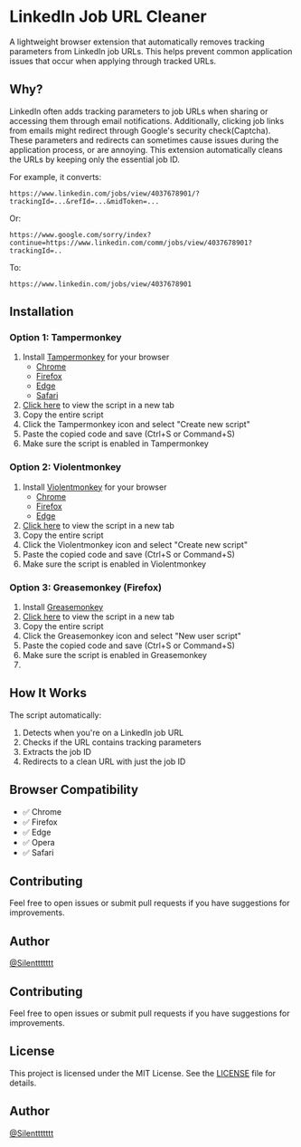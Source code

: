 # LinkedIn Job URL Cleaner

A lightweight browser extension that automatically removes tracking parameters from LinkedIn job URLs. This helps prevent common application issues that occur when applying through tracked URLs.

## Why?

LinkedIn often adds tracking parameters to job URLs when sharing or accessing them through email notifications. Additionally, clicking job links from emails might redirect through Google's security check(Captcha). These parameters and redirects can sometimes cause issues during the application process, or are annoying. This extension automatically cleans the URLs by keeping only the essential job ID.

For example, it converts:


```https://www.linkedin.com/jobs/view/4037678901/?trackingId=...&refId=...&midToken=...```

Or:

```https://www.google.com/sorry/index?continue=https://www.linkedin.com/comm/jobs/view/4037678901?trackingId=..```

To:

```https://www.linkedin.com/jobs/view/4037678901```


## Installation

### Option 1: Tampermonkey
1. Install [Tampermonkey](https://www.tampermonkey.net/) for your browser
   - [Chrome](https://chrome.google.com/webstore/detail/tampermonkey/dhdgffkkebhmkfjojejmpbldmpobfkfo)
   - [Firefox](https://addons.mozilla.org/en-US/firefox/addon/tampermonkey/)
   - [Edge](https://microsoftedge.microsoft.com/addons/detail/tampermonkey/iikmkjmpaadaobahmlepeloendndfphd)
   - [Safari](https://apps.apple.com/us/app/tampermonkey/id1482490089)
2. <a href="https://github.com/Silenttttttt/linkedin-job-url-cleaner/blob/main/script.js" target="_blank">Click here</a> to view the script in a new tab
3. Copy the entire script
4. Click the Tampermonkey icon and select "Create new script"
5. Paste the copied code and save (Ctrl+S or Command+S)
6. Make sure the script is enabled in Tampermonkey

### Option 2: Violentmonkey
1. Install [Violentmonkey](https://violentmonkey.github.io/) for your browser
   - [Chrome](https://chrome.google.com/webstore/detail/violentmonkey/jinjaccalgkegednnccohejagnlnfdag)
   - [Firefox](https://addons.mozilla.org/en-US/firefox/addon/violentmonkey/)
   - [Edge](https://microsoftedge.microsoft.com/addons/detail/violentmonkey/eeagobfjdenkkddmbclomhiblgggliao)
2. <a href="https://github.com/Silenttttttt/linkedin-job-url-cleaner/blob/main/script.js" target="_blank">Click here</a> to view the script in a new tab
3. Copy the entire script
4. Click the Violentmonkey icon and select "Create new script"
5. Paste the copied code and save (Ctrl+S or Command+S)
6. Make sure the script is enabled in Violentmonkey

### Option 3: Greasemonkey (Firefox)
1. Install [Greasemonkey](https://addons.mozilla.org/en-US/firefox/addon/greasemonkey/)
2. <a href="https://github.com/Silenttttttt/linkedin-job-url-cleaner/blob/main/script.js" target="_blank">Click here</a> to view the script in a new tab
3. Copy the entire script
4. Click the Greasemonkey icon and select "New user script"
5. Paste the copied code and save (Ctrl+S or Command+S)
6. Make sure the script is enabled in Greasemonkey
7. 
## How It Works

The script automatically:
1. Detects when you're on a LinkedIn job URL
2. Checks if the URL contains tracking parameters
3. Extracts the job ID
4. Redirects to a clean URL with just the job ID

## Browser Compatibility

- ✅ Chrome
- ✅ Firefox
- ✅ Edge
- ✅ Opera
- ✅ Safari

## Contributing

Feel free to open issues or submit pull requests if you have suggestions for improvements.

## Author

[@Silenttttttt](https://github.com/Silenttttttt)
## Contributing

Feel free to open issues or submit pull requests if you have suggestions for improvements.

## License

This project is licensed under the MIT License. See the [LICENSE](LICENSE) file for details.

## Author

[@Silenttttttt](https://github.com/Silenttttttt)
